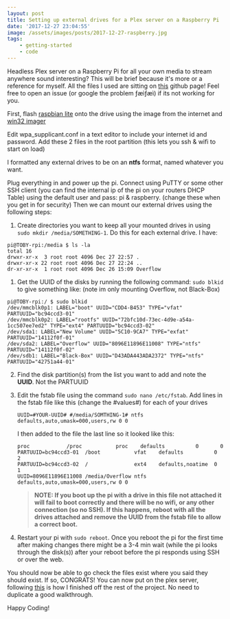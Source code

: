 ```yaml
---
layout: post
title: Setting up external drives for a Plex server on a Raspberry Pi
date: '2017-12-27 23:04:55'
image: /assets/images/posts/2017-12-27-raspberry.jpg
tags:
    - getting-started
    - code
---
```


Headless Plex server on a Raspberry Pi for all your own media to stream anywhere sound interesting? This will be brief because it's more or a reference for myself. All the files I used are sitting on [this](https://github.com/GitToby/Plex-Pi) github page! Feel free to open an issue (or google the problem ­ƒæì­ƒæì) if its not working for you.

First, flash [raspbian lite](https://www.raspberrypi.org/downloads/raspbian/) onto the drive using the image from the internet and [win32 imager](https://sourceforge.net/projects/win32diskimager/)

Edit wpa_supplicant.conf in a text editor to include your internet id and password. Add these 2 files in the root partition (this lets you ssh & wifi to start on load)

I formatted any external drives to be on an **ntfs** format, named whatever you want.

Plug everything in and power up the pi. Connect using PuTTY or some other SSH client (you can find the internal ip of the pi on your routers DHCP Table) using the default user and pass: pi & raspberry. (change these when you get in for security) Then we can mount our external drives using the following steps:

1.  Create directories you want to keep all your mounted drives in using `sudo mkdir /media/SOMETHING-1`. Do this for each external drive. I have:

```
pi@TOBY-rpi:/media $ ls -la
total 16
drwxr-xr-x  3 root root 4096 Dec 27 22:57 .
drwxr-xr-x 22 root root 4096 Dec 27 22:24 ..
dr-xr-xr-x  1 root root 4096 Dec 26 15:09 Overflow
```

1.  Get the UUID of the disks by running the following command: `sudo blkid` to give something like: (note im only mounting Overflow, not Black-Box)

```
pi@TOBY-rpi:/ $ sudo blkid
/dev/mmcblk0p1: LABEL="boot" UUID="CDD4-B453" TYPE="vfat" PARTUUID="bc94ccd3-01"
/dev/mmcblk0p2: LABEL="rootfs" UUID="72bfc10d-73ec-4d9e-a54a-1cc507ee7ed2" TYPE="ext4" PARTUUID="bc94ccd3-02"
/dev/sda1: LABEL="New Volume" UUID="5C10-9CA7" TYPE="exfat" PARTUUID="14112f0f-01"
/dev/sda2: LABEL="Overflow" UUID="8096E11896E11008" TYPE="ntfs" PARTUUID="14112f0f-02"
/dev/sdb1: LABEL="Black-Box" UUID="D43ADA443ADA2372" TYPE="ntfs" PARTUUID="42751a44-01"
```

2.  Find the disk partition(s) from the list you want to add and note the **UUID**. Not the PARTUUID

3.  Edit the fstab file using the command `sudo nano /etc/fstab`. Add lines in the fstab file like this (change the #values#) for each of your drives

    ```
    UUID=#YOUR-UUID# #/media/SOMTHING-1# ntfs defaults,auto,umask=000,users,rw 0 0
    ```

    I then added to the file the last line so it looked like this:

    ```
    proc            /proc           proc    defaults          0       0
    PARTUUID=bc94ccd3-01  /boot           vfat    defaults          0       2
    PARTUUID=bc94ccd3-02  /               ext4    defaults,noatime  0       1
    UUID=8096E11896E11008 /media/Overflow ntfs defaults,auto,umask=000,users,rw 0 0
    ```

    > **NOTE: If you boot up the pi with a drive in this file not attached it will fail to boot correctly and there will be no wifi, or any other connection (so no SSH). If this happens, reboot with all the drives attached and remove the UUID from the fstab file to allow a correct boot.**

4.  Restart your pi with `sudo reboot`. Once you reboot the pi for the first time after making changes there might be a 3-4 min wait (while the pi looks through the disk(s)) after your reboot before the pi responds using SSH or over the web.

You should now be able to go check the files exist where you said they should exist. If so, CONGRATS! You can now put on the plex server, following [this](https://thepi.io/how-to-set-up-a-raspberry-pi-plex-server/) is how I finished off the rest of the project. No need to duplicate a good walkthrough.

Happy Coding!
